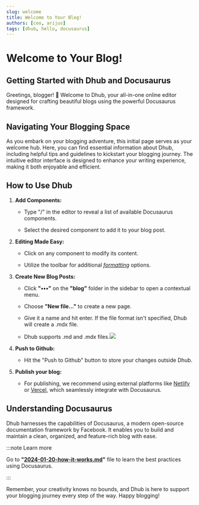 ```yaml
---
slug: welcome
title: Welcome to Your Blog!
authors: [ceo, arijus]
tags: [dhub, hello, docusaurus]
---
```


# **Welcome to Your Blog!**

## Getting Started with Dhub and Docusaurus

Greetings, blogger! 🚀 Welcome to Dhub, your all-in-one online editor designed for crafting beautiful blogs using the powerful Docusaurus framework.

## Navigating Your Blogging Space

As you embark on your blogging adventure, this initial page serves as your welcome hub. Here, you can find essential information about Dhub, including helpful tips and guidelines to kickstart your blogging journey. The intuitive editor interface is designed to enhance your writing experience, making it both enjoyable and efficient.

## How to Use Dhub

1. **Add Components:**

   - Type "/" in the editor to reveal a list of available Docusaurus components.

   - Select the desired component to add it to your blog post.

2. **Editing Made Easy:**

   - Click on any component to modify its content.

   - Utilize the toolbar for additional [_formatting_](#) options.

3. **Create New Blog Posts:**

   - Click **"•••"** on the **"blog"** folder in the sidebar to open a contextual menu.

   - Choose **"New file..."** to create a new page.

   - Give it a name and hit enter. If the file format isn't specified, Dhub will create a .mdx file.

   - Dhub supports .md and .mdx files.![](/img/tutorial.jpg)

4. **Push to Github:**

   - Hit the "Push to Github" button to store your changes outside Dhub.

5. **Publish your blog:**

   - For publishing, we recommend using external platforms like [Netlify](https://www.netlify.com/) or [Vercel](https://vercel.com/), which seamlessly integrate with Docusaurus.

## Understanding Docusaurus

Dhub harnesses the capabilities of Docusaurus, a modern open-source documentation framework by Facebook. It enables you to build and maintain a clean, organized, and feature-rich blog with ease.

:::note Learn more

Go to **"[2024-01-20-how-it-works.md](2024-01-20-how-it-works/index.mdx)"** file to learn the best practices using Docusaurus.

:::

Remember, your creativity knows no bounds, and Dhub is here to support your blogging journey every step of the way. Happy blogging!
